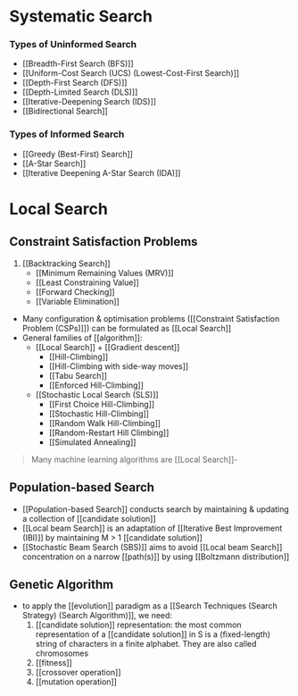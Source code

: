 # Systematic Search
### Types of Uninformed Search
- [[Breadth-First Search (BFS)]]
- [[Uniform-Cost Search (UCS) (Lowest-Cost-First Search)]]
- [[Depth-First Search (DFS)]]
- [[Depth-Limited Search (DLS)]]
- [[Iterative-Deepening Search (IDS)]]
- [[Bidirectional Search]]
### Types of Informed Search
- [[Greedy (Best-First) Search]]
- [[A-Star Search]]
- [[Iterative Deepening A-Star Search (IDA)]]

# Local Search
## Constraint Satisfaction Problems
1. [[Backtracking Search]] 
	- [[Minimum Remaining Values (MRV)]]
	- [[Least Constraining Value]]
	- [[Forward Checking]]
	- [[Variable Elimination]]

- Many configuration & optimisation problems ([[Constraint Satisfaction Problem (CSPs)]]) can be formulated as [[Local Search]]
- General families of [[algorithm]]:
	- [[Local Search]] + [[Gradient descent]]
		- [[Hill-Climbing]]
		- [[Hill-Climbing with side-way moves]]
		- [[Tabu Search]]
		- [[Enforced Hill-Climbing]]
	- [[Stochastic Local Search (SLS)]]
		- [[First Choice Hill-Climbing]]
		- [[Stochastic Hill-Climbing]]
		- [[Random Walk Hill-Climbing]]
		- [[Random-Restart Hill Climbing]]
		- [[Simulated Annealing]]
> Many machine learning algorithms are [[Local Search]]- 

## Population-based Search
- [[Population-based Search]] conducts search by maintaining & updating a collection of [[candidate solution]]
- [[Local beam Search]] is an adaptation of [[Iterative Best Improvement (IBI)]] by maintaining M > 1 [[candidate solution]]
- [[Stochastic Beam Search (SBS)]] aims to avoid [[Local beam Search]] concentration on a narrow [[path(s)]] by using [[Boltzmann distribution]]

## Genetic Algorithm
- to apply the [[evolution]] paradigm as a [[Search Techniques (Search Strategy) (Search Algorithm)]], we need:
	1. [[candidate solution]] representation: the most common representation of a [[candidate solution]] in S is a (fixed-length) string of characters in a finite alphabet. They are also called chromosomes
	2. [[fitness]]
	3. [[crossover operation]]
	4. [[mutation operation]]